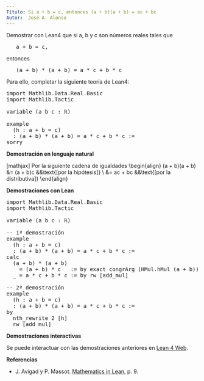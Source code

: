 ```yaml
---
Título: Si a + b = c, entonces (a + b)(a + b) = ac + bc
Autor:  José A. Alonso
---
```


Demostrar con Lean4 que si a, b y c son números reales tales que
<pre lang="text">
   a + b = c,
</pre>
entonces
<pre lang="text">
   (a + b) * (a + b) = a * c + b * c
</pre>

Para ello, completar la siguiente teoría de Lean4:

<pre lang="lean">
import Mathlib.Data.Real.Basic
import Mathlib.Tactic

variable (a b c : ℝ)

example
  (h : a + b = c)
  : (a + b) * (a + b) = a * c + b * c :=
sorry
</pre>
<!--more-->

<b>Demostración en lenguaje natural</b>

[mathjax]
Por la siguiente cadena de igualdades
\begin{align}
   (a + b)(a + b)
   &= (a + b)c        &&\text{[por la hipótesis]}   \\
   &= ac + bc         &&\text{[por la distributiva]}
\end{align}

<b>Demostraciones con Lean</b>

<pre lang="lean">
import Mathlib.Data.Real.Basic
import Mathlib.Tactic

variable (a b c : ℝ)

-- 1ª demostración
example
  (h : a + b = c)
  : (a + b) * (a + b) = a * c + b * c :=
calc
  (a + b) * (a + b)
    = (a + b) * c   := by exact congrArg (HMul.hMul (a + b)) h
  _ = a * c + b * c := by rw [add_mul]

-- 2ª demostración
example
  (h : a + b = c)
  : (a + b) * (a + b) = a * c + b * c :=
by
  nth_rewrite 2 [h]
  rw [add_mul]
</pre>

<b>Demostraciones interactivas</b>

Se puede interactuar con las demostraciones anteriores en <a href="https://lean.math.hhu.de/#url=https://raw.githubusercontent.com/jaalonso/Calculemus2/main/src/Sia%2Bb_eq_c_entonces_(a%2Bb)(a%2Bb)_eq_ac%2Bbc.lean" rel="noopener noreferrer" target="_blank">Lean 4 Web</a>.

<b>Referencias</b>

<ul>
<li> J. Avigad y P. Massot. <a href="https://bit.ly/3U4UjBk">Mathematics in Lean</a>, p. 9.</li>
</ul>
